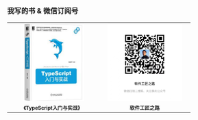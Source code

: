 ### 我写的书 & 微信订阅号

<table>
  <tr>
    <td align="center" width="200px"><img src="img/ts-book.png" height="180px;" alt=""/><br /><sub><b>《TypeScript入门与实战》</b></sub></td>
    <td align="center" width="200px"><img src="img/wx.jpg" height="180px;" alt=""/><br /><sub><b>软件工匠之路</b></sub></td>
  </tr>
</table>
